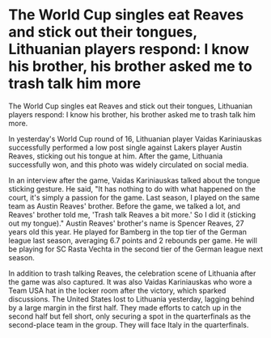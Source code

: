 #  The World Cup singles eat Reaves and stick out their tongues, Lithuanian players respond: I know his brother, his brother asked me to trash talk him more 
  The World Cup singles eat Reaves and stick out their tongues, Lithuanian players respond: I know his brother, his brother asked me to trash talk him more.

In yesterday's World Cup round of 16, Lithuanian player Vaidas Kariniauskas successfully performed a low post single against Lakers player Austin Reaves, sticking out his tongue at him. After the game, Lithuania successfully won, and this photo was widely circulated on social media.

In an interview after the game, Vaidas Kariniauskas talked about the tongue sticking gesture. He said, "It has nothing to do with what happened on the court, it's simply a passion for the game. Last season, I played on the same team as Austin Reaves' brother. Before the game, we talked a lot, and Reaves' brother told me, 'Trash talk Reaves a bit more.' So I did it (sticking out my tongue)." Austin Reaves' brother's name is Spencer Reaves, 27 years old this year. He played for Bamberg in the top tier of the German league last season, averaging 6.7 points and 2 rebounds per game. He will be playing for SC Rasta Vechta in the second tier of the German league next season.

In addition to trash talking Reaves, the celebration scene of Lithuania after the game was also captured. It was also Vaidas Kariniauskas who wore a Team USA hat in the locker room after the victory, which sparked discussions. The United States lost to Lithuania yesterday, lagging behind by a large margin in the first half. They made efforts to catch up in the second half but fell short, only securing a spot in the quarterfinals as the second-place team in the group. They will face Italy in the quarterfinals.